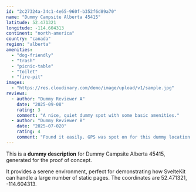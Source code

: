 ```yaml
---
id: "2c27324a-34c1-4e65-960f-b352f6d89a70"
name: "Dummy Campsite Alberta 45415"
latitude: 52.471321
longitude: -114.604313
continent: "north-america"
country: "canada"
region: "alberta"
amenities:
  - "dog-friendly"
  - "trash"
  - "picnic-table"
  - "toilet"
  - "fire-pit"
images:
  - "https://res.cloudinary.com/demo/image/upload/v1/sample.jpg"
reviews:
  - author: "Dummy Reviewer A"
    date: "2025-09-08"
    rating: 3
    comment: "A nice, quiet dummy spot with some basic amenities."
  - author: "Dummy Reviewer B"
    date: "2025-07-020"
    rating: 4
    comment: "Found it easily. GPS was spot on for this dummy location."
---
```


This is a **dummy description** for Dummy Campsite Alberta 45415, generated for the proof of concept.

It provides a serene environment, perfect for demonstrating how SvelteKit can handle a large number of static pages. The coordinates are 52.471321, -114.604313.
